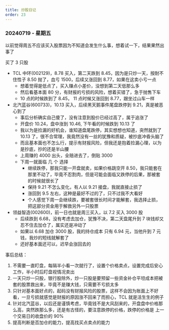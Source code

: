 ```yaml
---
title: 炒股日记
order: 23
---
```


### 20240719 - 星期五

以前觉得周五不应该买入股票因为不知道会发生什么事，想着试一下，结果果然出事了

买了 3 只股

- TCL 中环(002129)，8.78 买入，第二天跌到 8.45，因为是只炒一天，按耐不住性子 8.50 抛了，血亏 1500，后续又涨回到 8.77，如果在这卖小亏一点
  - 想着觉得是低点了，买入赚点小差价，没想到第二天低那么多
  - 然后看基本面 80 分，有财报的亏损的风险，想着买错了，急于抛售下车
  - 10 点的时候跌到了 8.45， 11 点时候又涨回到 8.77，跟坐过山车一样
- 北汽蓝谷(600733)，10.13 买入，后续黑天鹅事件尾盘跌停到 9.21，真是被恶心到了
  - 事后分析确实自己傻了，没有注意到股价已经过高了，属于追涨了
  - 开盘价 10.24，盘中涨到 10.46, 下午看的时候跌到 10.13 了
  - 我以为是捡漏的好机会，谁知道盘尾跌停，其实想想也知道，突然就到了 10.13 了，很不合常理，我竟然没有一丝的犹豫和质疑，被抄底冲昏头脑了
  - 而且基本面也不怎么行，提示有财报风险，但我还是抱着捡漏心理，以为是抄底，抄的还是半山腰
  - 上周赚的 4000 出头，全赔进去了，倒贴 3000
  - 下周一就面临 几 个 选择
    - 继续跌停，那我只能一开盘就卖，如果价格跳空开 8.50，我只能套在那里不动了，毕竟不忍割肉，但是可能会面临又跌停的后果，那被套的时候就很长了
    - 保持 9.21 不怎么变化，有人以 9.21 接盘，我就直接止损了
    - 涨回到 9.5 左右，这种是最好不过的了，只不过我不大看好
    - 个人感觉下周一会继续跌，要被套很长时间才能解套，我选择止损，把这部分资金用于解救另外一只股票
- 领益智造(002600)，前一日也就是周三买入，以 7.2 买入 3000 股
  - 后续跌到 6.68，没有考虑去加仓，犹豫不决，第二天盘尾升到 7 块钱却又忍不住去加仓了，属实还是冲动了
  - 如果以 6.68 加仓 3000 股，我的持仓成本 只有 6.94 元，当他升到 7 元钱，我炒的短线就解套了
  - 还好基本面还可以，迟早会涨回去的

事后总结：

1. 不需要一直盯盘，每隔半小看一次就行了，设置个价格卖点，设置完成后安心工作，半小时后盯盘视情况卖出
2. 一天只炒一只股，银行股除外，炒一只股是要预留一些资金补仓平坦成本把被套的股票救出来，毕竟不是赚大钱，只需要不亏损太多
3. 只针对基本面好点的，起码没有财报风险的股票，这样不会因为账面上不好看，一旦亏损就感觉是财报的原因涨不回来了而担心，TCL 就是活生生的例子
4. 针对北汽蓝谷，以后还是谨慎考虑，毕竟钱不是大风刮来的，开盘盘中价格那么高，突然跌那么多，还是有古怪的，要注意跌停的价格，跌停的价格是 上一个交易日的收盘价的 90%
5. 提高判断是否加仓的能力，提高找买点卖点的能力
